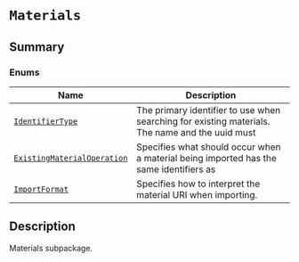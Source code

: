 

# `Materials`

<a id="summary"></a>

## Summary

### Enums

| Name | Description |
|------------------------------------------------------------------------------------------------------------------------------------------------------------------------|---------------------------------------------------------------------------------------------------|
| [`IdentifierType`](IdentifierType.md#ansys.mechanical.stubs.v242.Ansys.Mechanical.DataModel.MechanicalEnums.Materials.IdentifierType)                                  | The primary identifier to use when searching for existing materials. The name and the uuid must   |
| [`ExistingMaterialOperation`](ExistingMaterialOperation.md#ansys.mechanical.stubs.v242.Ansys.Mechanical.DataModel.MechanicalEnums.Materials.ExistingMaterialOperation) | Specifies what should occur when a material being imported has the same identifiers as            |
| [`ImportFormat`](ImportFormat.md#ansys.mechanical.stubs.v242.Ansys.Mechanical.DataModel.MechanicalEnums.Materials.ImportFormat)                                        | Specifies how to interpret the material URI when importing.                                       |

<a id="description"></a>

## Description

Materials subpackage.

<!-- !! processed by numpydoc !! -->


